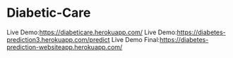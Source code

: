 # Diabetic-Care

Live Demo:https://diabeticare.herokuapp.com/
Live Demo:https://diabetes-prediction3.herokuapp.com/predict
Live Demo Final:https://diabetes-prediction-websiteapp.herokuapp.com/
